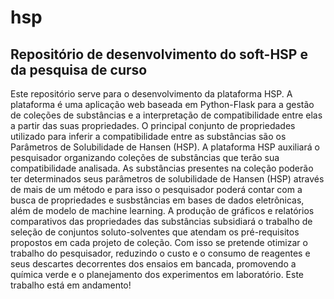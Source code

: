 # hsp
## Repositório de desenvolvimento do soft-HSP e da pesquisa de curso

Este repositório serve para o desenvolvimento da plataforma HSP. A plataforma é uma aplicação web baseada em Python-Flask para a gestão de coleções de substâncias e a interpretação de compatibilidade entre elas a partir das suas propriedades. O principal conjunto de propriedades utilizado para inferir a compatibilidade entre as substâncias são os Parâmetros de Solubilidade de Hansen (HSP).
A plataforma HSP auxiliará o pesquisador organizando coleções de substâncias que terão sua compatibilidade analisada. As substâncias presentes na coleção poderão ter determinados seus parâmetros de solubilidade de Hansen (HSP) através de mais de um método e para isso o pesquisador poderá contar com a busca de propriedades e susbstâncias em bases de dados eletrônicas, além de modelo de machine learning. A produção de gráficos e relatórios comparativos das propriedades das substâncias subsidiará o trabalho de seleção de conjuntos soluto-solventes que atendam os pré-requisitos propostos em cada projeto de coleção. Com isso se pretende otimizar o trabalho do pesquisador, reduzindo o custo e o consumo de reagentes e seus descartes decorrentes dos ensaios em bancada, promovendo a química verde e o planejamento dos experimentos em laboratório.
Este trabalho está em andamento!

